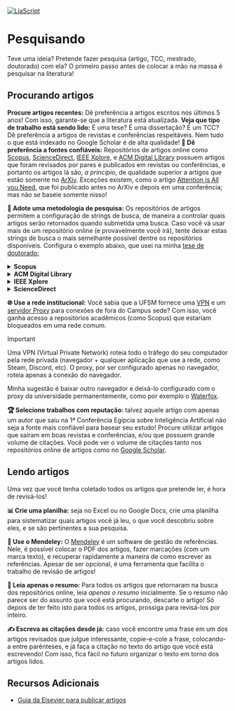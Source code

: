 [![LiaScript](https://raw.githubusercontent.com/LiaScript/LiaScript/master/badges/course.svg)](https://liascript.github.io/course/?https://raw.githubusercontent.com/CTISM-Prof-Henry/research/main/capitulos/PESQUISANDO.md)

# Pesquisando

Teve uma ideia? Pretende fazer pesquisa (artigo, TCC, mestrado, doutorado) com ela? O primeiro passo antes de colocar a
mão na massa é pesquisar na literatura!

## Procurando artigos

**Procure artigos recentes:** Dê preferência a artigos escritos nos últimos 5 anos! Com isso, garante-se que a literatura está atualizada.
**Veja que tipo de trabalho está sendo lido:** É uma tese? É uma dissertação? É um TCC? Dê preferência a artigos
de revistas e conferências respeitáveis. Nem tudo o que está indexado no Google Scholar é de alta qualidade!
**🧐 Dê preferência a fontes confiáveis:** Repositórios de artigos online como [Scopus](https://www.scopus.com), 
[ScienceDirect](https://www.sciencedirect.com/), [IEEE Xplore](https://ieeexplore.ieee.org), e 
[ACM Digital Library](https://dl.acm.org/) possuem artigos que foram revisados por pares e publicados em revistas ou 
conferências, e portanto os artigos lá são, _a princípio_, de qualidade superior a artigos que estão somente no 
[ArXiv](https://arxiv.org/). Exceções existem, como o artigo
[Attention is All you Need](https://arxiv.org/abs/1706.03762), que foi publicado antes no ArXiv e depois em uma 
conferência; mas não se baseie somente nisso!

**🧭 Adote uma metodologia de pesquisa:** Os repositórios de artigos permitem a configuração de strings de busca, de 
maneira a controlar quais artigos serão retornados quando submetida uma busca. Caso você vá usar mais de um repositório
online (e provavelmente você irá), tente deixar estas strings de busca o mais semelhante possível dentre os repositórios
disponíveis. Configura o exemplo abaixo, que usei na minha 
[tese de doutorado:](https://tede2.pucrs.br/tede2/bitstream/tede/10197/2/HENRY_EMANUEL_LEAL_CAGNINI_TES.pdf#page=58)

<details>
<summary><b>Scopus</b></summary>

```
TITLE-ABS-KEY("ensemble") AND (
    (
        TITLE-ABS-KEY("classification") OR
        TITLE-ABS-KEY("classifier") OR
        TITLE-ABS-KEY("classifiers")
    ) OR (
        TITLE-ABS-KEY("regression") OR
        TITLE-ABS-KEY("regressor") OR
        TITLE-ABS-KEY("regressors")
    )
) AND (
    TITLE-ABS-KEY("evolutionary") OR
    TITLE-ABS-KEY("evolution")
)
```

</details>

<details>
<summary><b>ACM Digital Library</b></summary>

```
"ensemble" AND (
    (
        "classification" OR
        "classifier" OR
        "classifiers"
    ) OR (
        "regression" OR
        "regressor" OR
        "regressors"
    )
) AND (
    "evolutionary" OR
    "evolution"
)
```

</details>

<details>
<summary><b>IEEE Xplore</b></summary>

```
"Abstract":ensemble AND (
    (
        "Abstract":classification OR
        "Abstract":classifier OR
        "Abstract":classifiers
    ) OR (
        "Abstract":regression OR
        "Abstract":regressor OR
        "Abstract":regressors
    )
) AND (
    "Abstract":evolutionary OR
    "Abstract":evolution
)
```

</details>

<details>
<summary><b>ScienceDirect</b></summary>

```
title-abstr-key("ensemble") AND (
    (
        title-abstr-key("classification") OR
        title-abstr-key("classifier") OR
        title-abstr-key("classifiers")
    ) OR (
        title-abstr-key("regression") OR
        title-abstr-key("regressor") OR
        title-abstr-key("regressors")
    )
) AND (
    title-abstr-key("evolutionary") OR
    title-abstr-key("evolution")
)
```

</details>


**🌐 Use a rede institucional:** Você sabia que a UFSM fornece uma 
[VPN](https://www.ufsm.br/orgaos-suplementares/cpd/servicos/vpn-virtual-private-network-ufsm) e um 
[servidor Proxy](https://www.ufsm.br/orgaos-suplementares/cpd/servicos/proxy-externo-ufsm) para conexões de fora do 
Campus sede? Com isso, você ganha acesso a repositórios acadêmicos (como Scopus) que estariam bloqueados em uma rede 
comum.

> [!IMPORTANT]
> Uma VPN (Virtual Private Network) roteia todo o tráfego do seu computador pela rede privada (navegador + qualquer 
> aplicação que use a rede, como Steam, Discord, etc). O proxy, por ser configurado apenas no navegador, roteia apenas
> a conexão do navegador.
> 
> Minha sugestão é baixar outro navegador e deixá-lo configurado com o proxy da universidade permanentemente, como por
> exemplo o [Waterfox](https://www.waterfox.net/).


**🏆 Selecione trabalhos com reputação:** talvez aquele artigo com apenas um autor que saiu na 1ª Conferência Egípcia 
sobre Inteligência Artificial não seja a fonte mais confiável para basear seu estudo! Procure utilizar artigos que 
saíram em boas revistas e conferências, e/ou que possuem grande volume de citações. Você pode ver o volume de citações
tanto nos repositórios online de artigos como no [Google Scholar](https://scholar.google.com).

## Lendo artigos

Uma vez que você tenha coletado todos os artigos que pretende ler, é hora de revisá-los!

**📊 Crie uma planilha:** seja no Excel ou no Google Docs, crie uma planilha para sistematizar quais artigos você já leu, 
o que você descobriu sobre eles, e se são pertinentes a sua pesquisa. 

**💾 Use o Mendeley:** O [Mendeley](https://www.mendeley.com/) é um software de gestão de referências. Nele, é possível 
colocar o PDF dos artigos, fazer marcações (com um marca texto), e recuperar rapidamente a maneira de como escrever as 
referências. Apesar de ser opcional, é uma ferramenta que facilita o trabalho de revisão de artigos! 

**📝 Leia apenas o resumo:** Para todos os artigos que retornaram na busca dos repositórios online, leia *apenas o resumo*
inicialmente. Se o resumo não parece ser do assunto que você está procurando, descarte o artigo! Só depois de ter 
feito isto para todos os artigos, prossiga para revisá-los por inteiro.

**✍️ Escreva as citações desde já:** caso você encontre uma frase em um dos artigos revisados que julgue interessante, 
copie-e-cole a frase, colocando-a entre parênteses, e já faça a citação no texto do artigo que você está escrevendo! 
Com isso, fica fácil no futuro organizar o texto em torno dos artigos lidos.   

## Recursos Adicionais

* [Guia da Elsevier para publicar artigos](https://www.elsevier.com/researcher/author/submit-your-paper) 
